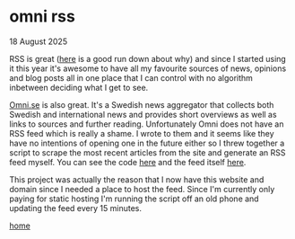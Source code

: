 # omni rss

18 August 2025

RSS is great ([here](https://pluralistic.net/2024/10/16/keep-it-really-simple-stupid/) is a good run down about why) and since I started using it this year it's awesome to have all my favourite sources of news, opinions and blog posts all in one place that I can control with no algorithm inbetween deciding what I get to see.

[Omni.se](https://omni.se/senaste) is also great. It's a Swedish news aggregator that collects both Swedish and international news and provides short overviews as well as links to sources and further reading. Unfortunately Omni does not have an RSS feed which is really a shame. I wrote to them and it seems like they have no intentions of opening one in the future either so I threw together a script to scrape the most recent articles from the site and generate an RSS feed myself. You can see the code [here](https://github.com/maxedahlgren/omni-rss) and the feed itself [here](../rss/omni.xml).

This project was actually the reason that I now have this website and domain since I needed a place to host the feed. Since I'm currently only paying for static hosting I'm running the script off an old phone and updating the feed every 15 minutes.

[home](../index.html)

